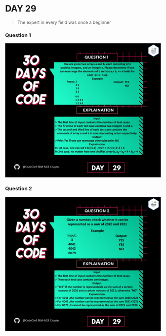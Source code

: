 # DAY 29
> The expert in every field was once a beginner
### Question 1
<p align="center">
  <img width="auto" height="auto" src="../../.github/Day29-1.jpeg">
</p>

### Question 2
<p align="center">
  <img width="auto" height="auto" src="../../.github/Day29-2.jpeg">
</p>
